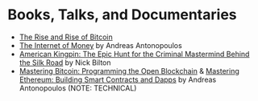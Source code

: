 # Books, Talks, and Documentaries
* [The Rise and Rise of Bitcoin](https://www.youtube.com/watch?v=QuE17DxvZz8)
* [The Internet of Money](https://www.amazon.com/Internet-Money-Andreas-M-Antonopoulos/dp/1537000454/ref=asap_bc?ie=UTF8) by Andreas Antonopoulos 
* [American Kingpin: The Epic Hunt for the Criminal Mastermind Behind the Silk Road](https://www.amazon.com/American-Kingpin-Criminal-Mastermind-Behind/dp/1591848148) by Nick Bilton
* [Mastering Bitcoin: Programming the Open Blockchain](https://www.amazon.com/Mastering-Bitcoin-Programming-Open-Blockchain/dp/1491954388/ref=dp_ob_title_bk) & [Mastering Ethereum: Building Smart Contracts and Dapps](https://www.amazon.com/Mastering-Ethereum-Building-Smart-Contracts/dp/1491971940/ref=asap_bc?ie=UTF8) by Andreas Antonopoulos (NOTE: TECHNICAL)
